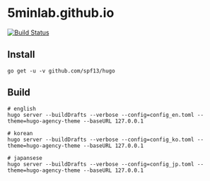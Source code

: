 # 5minlab.github.io

[![Build Status](https://travis-ci.org/5minlab/5minlab.github.io.svg?branch=master)](https://travis-ci.org/5minlab/5minlab.github.io)

## Install

```
go get -u -v github.com/spf13/hugo
```

## Build

```
# english
hugo server --buildDrafts --verbose --config=config_en.toml --theme=hugo-agency-theme --baseURL 127.0.0.1

# korean
hugo server --buildDrafts --verbose --config=config_ko.toml --theme=hugo-agency-theme --baseURL 127.0.0.1

# japansese
hugo server --buildDrafts --verbose --config=config_jp.toml --theme=hugo-agency-theme --baseURL 127.0.0.1
```